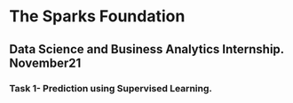 # The Sparks Foundation 
## Data Science and Business Analytics Internship. November21
### Task 1- Prediction using Supervised Learning.
